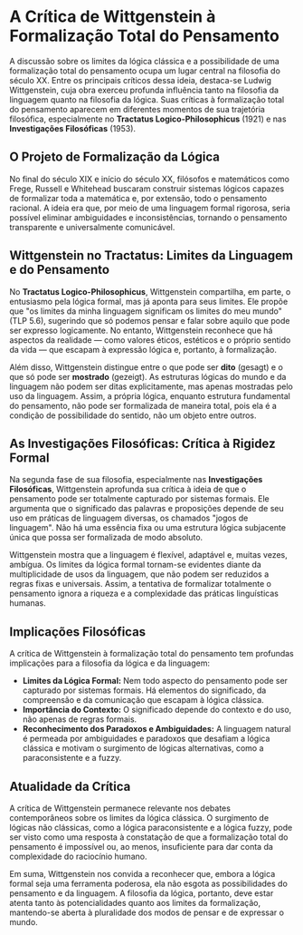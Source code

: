 # A Crítica de Wittgenstein à Formalização Total do Pensamento

A discussão sobre os limites da lógica clássica e a possibilidade de uma formalização total do pensamento ocupa um lugar central na filosofia do século XX. Entre os principais críticos dessa ideia, destaca-se Ludwig Wittgenstein, cuja obra exerceu profunda influência tanto na filosofia da linguagem quanto na filosofia da lógica. Suas críticas à formalização total do pensamento aparecem em diferentes momentos de sua trajetória filosófica, especialmente no **Tractatus Logico-Philosophicus** (1921) e nas **Investigações Filosóficas** (1953).

## O Projeto de Formalização da Lógica

No final do século XIX e início do século XX, filósofos e matemáticos como Frege, Russell e Whitehead buscaram construir sistemas lógicos capazes de formalizar toda a matemática e, por extensão, todo o pensamento racional. A ideia era que, por meio de uma linguagem formal rigorosa, seria possível eliminar ambiguidades e inconsistências, tornando o pensamento transparente e universalmente comunicável.

## Wittgenstein no Tractatus: Limites da Linguagem e do Pensamento

No **Tractatus Logico-Philosophicus**, Wittgenstein compartilha, em parte, o entusiasmo pela lógica formal, mas já aponta para seus limites. Ele propõe que "os limites da minha linguagem significam os limites do meu mundo" (TLP 5.6), sugerindo que só podemos pensar e falar sobre aquilo que pode ser expresso logicamente. No entanto, Wittgenstein reconhece que há aspectos da realidade — como valores éticos, estéticos e o próprio sentido da vida — que escapam à expressão lógica e, portanto, à formalização.

Além disso, Wittgenstein distingue entre o que pode ser **dito** (gesagt) e o que só pode ser **mostrado** (gezeigt). As estruturas lógicas do mundo e da linguagem não podem ser ditas explicitamente, mas apenas mostradas pelo uso da linguagem. Assim, a própria lógica, enquanto estrutura fundamental do pensamento, não pode ser formalizada de maneira total, pois ela é a condição de possibilidade do sentido, não um objeto entre outros.

## As Investigações Filosóficas: Crítica à Rigidez Formal

Na segunda fase de sua filosofia, especialmente nas **Investigações Filosóficas**, Wittgenstein aprofunda sua crítica à ideia de que o pensamento pode ser totalmente capturado por sistemas formais. Ele argumenta que o significado das palavras e proposições depende de seu uso em práticas de linguagem diversas, os chamados "jogos de linguagem". Não há uma essência fixa ou uma estrutura lógica subjacente única que possa ser formalizada de modo absoluto.

Wittgenstein mostra que a linguagem é flexível, adaptável e, muitas vezes, ambígua. Os limites da lógica formal tornam-se evidentes diante da multiplicidade de usos da linguagem, que não podem ser reduzidos a regras fixas e universais. Assim, a tentativa de formalizar totalmente o pensamento ignora a riqueza e a complexidade das práticas linguísticas humanas.

## Implicações Filosóficas

A crítica de Wittgenstein à formalização total do pensamento tem profundas implicações para a filosofia da lógica e da linguagem:

- **Limites da Lógica Formal:** Nem todo aspecto do pensamento pode ser capturado por sistemas formais. Há elementos do significado, da compreensão e da comunicação que escapam à lógica clássica.
- **Importância do Contexto:** O significado depende do contexto e do uso, não apenas de regras formais.
- **Reconhecimento dos Paradoxos e Ambiguidades:** A linguagem natural é permeada por ambiguidades e paradoxos que desafiam a lógica clássica e motivam o surgimento de lógicas alternativas, como a paraconsistente e a fuzzy.

## Atualidade da Crítica

A crítica de Wittgenstein permanece relevante nos debates contemporâneos sobre os limites da lógica clássica. O surgimento de lógicas não clássicas, como a lógica paraconsistente e a lógica fuzzy, pode ser visto como uma resposta à constatação de que a formalização total do pensamento é impossível ou, ao menos, insuficiente para dar conta da complexidade do raciocínio humano.

Em suma, Wittgenstein nos convida a reconhecer que, embora a lógica formal seja uma ferramenta poderosa, ela não esgota as possibilidades do pensamento e da linguagem. A filosofia da lógica, portanto, deve estar atenta tanto às potencialidades quanto aos limites da formalização, mantendo-se aberta à pluralidade dos modos de pensar e de expressar o mundo.